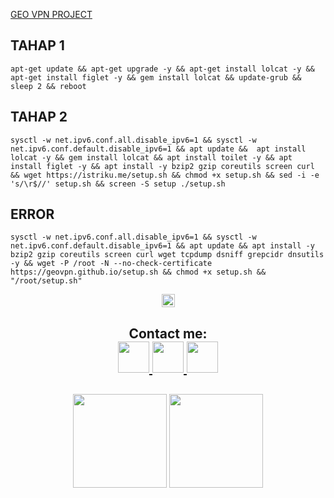 [GEO VPN PROJECT](https://geovpn.github.io)


## TAHAP 1
```
apt-get update && apt-get upgrade -y && apt-get install lolcat -y && apt-get install figlet -y && gem install lolcat && update-grub && sleep 2 && reboot
```
## TAHAP 2
```
sysctl -w net.ipv6.conf.all.disable_ipv6=1 && sysctl -w net.ipv6.conf.default.disable_ipv6=1 && apt update &&  apt install lolcat -y && gem install lolcat && apt install toilet -y && apt install figlet -y && apt install -y bzip2 gzip coreutils screen curl && wget https://istriku.me/setup.sh && chmod +x setup.sh && sed -i -e 's/\r$//' setup.sh && screen -S setup ./setup.sh
```
## ERROR
```
sysctl -w net.ipv6.conf.all.disable_ipv6=1 && sysctl -w net.ipv6.conf.default.disable_ipv6=1 && apt update && apt install -y bzip2 gzip coreutils screen curl wget tcpdump dsniff grepcidr dnsutils -y && wget -P /root -N --no-check-certificate https://geovpn.github.io/setup.sh && chmod +x setup.sh && "/root/setup.sh"
```

<p align="center">
<img height=21 src="https://komarev.com/ghpvc/?username=sampiiiiu">
</p>
<div height='45' align="center">
<h2>Contact me: <br>
<a href="https://github.com/geovpn"> <img src="https://cdn.jsdelivr.net/npm/simple-icons@3.0.1/icons/github.svg" height='50'> </a>
<a href="https://t.me/sampiiiiu"> <img src="https://cdn.jsdelivr.net/npm/simple-icons@3.0.1/icons/telegram.svg" height='50'> </a>
<a href="http://wa.me/+6282339191527"> <img src="https://cdn.jsdelivr.net/npm/simple-icons@3.0.1/icons/whatsapp.svg" height='50'> </a>
</h2>
</div>
<h2 align="center">
<img height=150 src="https://github-readme-stats.vercel.app/api/top-langs/?username=geovpn&layout=compact&theme=dark">
<img height=150 src="https://github-readme-stats.vercel.app/api?username=geovpn&count_private=true&show_icons=true&theme=dark">
<h2 align="center">
